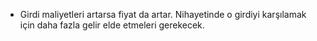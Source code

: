 - Girdi maliyetleri artarsa fiyat da artar. Nihayetinde o girdiyi karşılamak için daha fazla gelir elde etmeleri gerekecek.